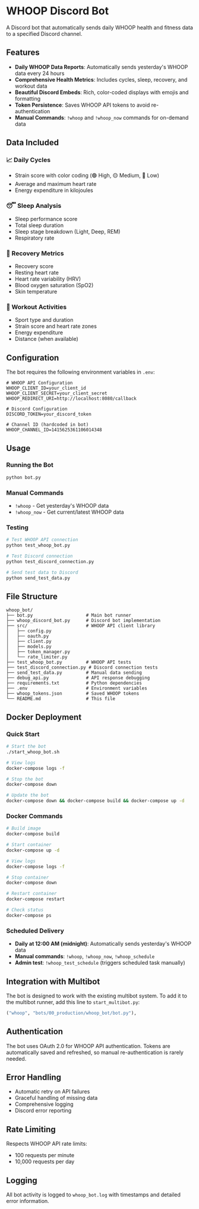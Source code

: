 # WHOOP Discord Bot

A Discord bot that automatically sends daily WHOOP health and fitness data to a specified Discord channel.

## Features

- **Daily WHOOP Data Reports**: Automatically sends yesterday's WHOOP data every 24 hours
- **Comprehensive Health Metrics**: Includes cycles, sleep, recovery, and workout data
- **Beautiful Discord Embeds**: Rich, color-coded displays with emojis and formatting
- **Token Persistence**: Saves WHOOP API tokens to avoid re-authentication
- **Manual Commands**: `!whoop` and `!whoop_now` commands for on-demand data

## Data Included

### 📈 Daily Cycles
- Strain score with color coding (🟢 High, 🟡 Medium, 🔴 Low)
- Average and maximum heart rate
- Energy expenditure in kilojoules

### 😴 Sleep Analysis
- Sleep performance score
- Total sleep duration
- Sleep stage breakdown (Light, Deep, REM)
- Respiratory rate

### 💪 Recovery Metrics
- Recovery score
- Resting heart rate
- Heart rate variability (HRV)
- Blood oxygen saturation (SpO2)
- Skin temperature

### 🏃 Workout Activities
- Sport type and duration
- Strain score and heart rate zones
- Energy expenditure
- Distance (when available)

## Configuration

The bot requires the following environment variables in `.env`:

```env
# WHOOP API Configuration
WHOOP_CLIENT_ID=your_client_id
WHOOP_CLIENT_SECRET=your_client_secret
WHOOP_REDIRECT_URI=http://localhost:8080/callback

# Discord Configuration
DISCORD_TOKEN=your_discord_token

# Channel ID (hardcoded in bot)
WHOOP_CHANNEL_ID=1415625361106014348
```

## Usage

### Running the Bot
```bash
python bot.py
```

### Manual Commands
- `!whoop` - Get yesterday's WHOOP data
- `!whoop_now` - Get current/latest WHOOP data

### Testing
```bash
# Test WHOOP API connection
python test_whoop_bot.py

# Test Discord connection
python test_discord_connection.py

# Send test data to Discord
python send_test_data.py
```

## File Structure

```
whoop_bot/
├── bot.py                    # Main bot runner
├── whoop_discord_bot.py      # Discord bot implementation
├── src/                      # WHOOP API client library
│   ├── config.py
│   ├── oauth.py
│   ├── client.py
│   ├── models.py
│   ├── token_manager.py
│   └── rate_limiter.py
├── test_whoop_bot.py         # WHOOP API tests
├── test_discord_connection.py # Discord connection tests
├── send_test_data.py         # Manual data sending
├── debug_api.py              # API response debugging
├── requirements.txt          # Python dependencies
├── .env                      # Environment variables
├── whoop_tokens.json         # Saved WHOOP tokens
└── README.md                 # This file
```

## Docker Deployment

### Quick Start
```bash
# Start the bot
./start_whoop_bot.sh

# View logs
docker-compose logs -f

# Stop the bot
docker-compose down

# Update the bot
docker-compose down && docker-compose build && docker-compose up -d
```

### Docker Commands
```bash
# Build image
docker-compose build

# Start container
docker-compose up -d

# View logs
docker-compose logs -f

# Stop container
docker-compose down

# Restart container
docker-compose restart

# Check status
docker-compose ps
```

### Scheduled Delivery
- **Daily at 12:00 AM (midnight)**: Automatically sends yesterday's WHOOP data
- **Manual commands**: `!whoop`, `!whoop_now`, `!whoop_schedule`
- **Admin test**: `!whoop_test_schedule` (triggers scheduled task manually)

## Integration with Multibot

The bot is designed to work with the existing multibot system. To add it to the multibot runner, add this line to `start_multibot.py`:

```python
("whoop", "bots/00_production/whoop_bot/bot.py"),
```

## Authentication

The bot uses OAuth 2.0 for WHOOP API authentication. Tokens are automatically saved and refreshed, so manual re-authentication is rarely needed.

## Error Handling

- Automatic retry on API failures
- Graceful handling of missing data
- Comprehensive logging
- Discord error reporting

## Rate Limiting

Respects WHOOP API rate limits:
- 100 requests per minute
- 10,000 requests per day

## Logging

All bot activity is logged to `whoop_bot.log` with timestamps and detailed error information.
